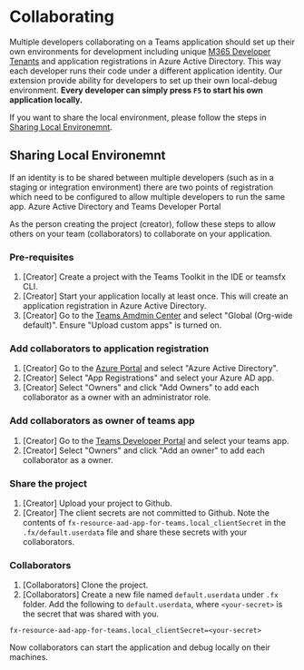 # Collaborating 

Multiple developers collaborating on a Teams application should set up their own environments for development including unique [M365 Developer Tenants](https://developer.microsoft.com/en-us/microsoft-365/dev-program) and application registrations in Azure Active Directory. This way each developer runs their code under a different application identity. Our extension provide ability for developers to set up their own local-debug environment. **Every developer can simply press `F5` to start his own application locally.**

If you want to share the local environment, please follow the steps in [Sharing Local Environemnt](#sharing-local-environemnt).

## Sharing Local Environemnt

If an identity is to be shared between multiple developers (such as in a staging or integration environment) there are two points of registration which need to be configured to allow multiple developers to run the same app. Azure Active Directory and Teams Developer Portal

As the person creating the project (creator), follow these steps to allow others on your team (collaborators) to collaborate on your application.

### Pre-requisites
1. [Creator] Create a project with the Teams Toolkit in the IDE or teamsfx CLI.
2. [Creator] Start your application locally at least once. This will create an application registration in Azure Active Directory.
3. [Creator] Go to the [Teams Amdmin Center](https://admin.teams.microsoft.com/policies/app-setup) and select "Global (Org-wide default)". Ensure "Upload custom apps" is turned on.

### Add collaborators to application registration
1. [Creator] Go to the [Azure Portal](https://portal.azure.com) and select "Azure Active Directory".
2. [Creator] Select "App Registrations" and select your Azure AD app.
3. [Creator] Select "Owners" and click "Add Owners" to add each collaborator as a owner with an administrator role.

### Add collaborators as owner of teams app
1. [Creator] Go to the [Teams Developer Portal](https://dev.teams.microsoft.com/apps/) and select your teams app.
2. [Creator] Select "Owners" and click "Add an owner" to add each collaborator as a owner.

### Share the project
1. [Creator] Upload your project to Github.
2. [Creator] The client secrets are not committed to Github. Note the contents of `fx-resource-aad-app-for-teams.local_clientSecret` in the `.fx/default.userdata` file and share these secrets with your collaborators.

### Collaborators
1. [Collaborators] Clone the project.
2. [Collaborators] Create a new file named `default.userdata` under `.fx` folder. Add the following to `default.userdata`, where `<your-secret>` is the secret that was shared with you.

```
fx-resource-aad-app-for-teams.local_clientSecret=<your-secret>
```

Now collaborators can start the application and debug locally on their machines.
